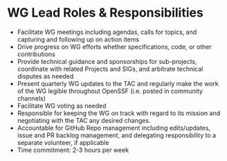 # WG Lead Roles & Responsibilities

- Facilitate WG meetings including agendas, calls for topics, and capturing and following up on action items
- Drive progress on WG efforts whether specifications, code, or other contributions
- Provide technical guidance and sponsorships for sub-projects, coordinate with related Projects and SIGs, and arbitrate technical disputes as needed
- Present quarterly WG updates to the TAC and regularly make the work of the WG legible throughout OpenSSF (i.e. posted in community channels)
- Facilitate WG voting as needed
- Responsible for keeping the WG on track with regard to its mission and negotiating with the TAC any desired changes.
- Accountable for GitHub Repo management including edits/updates, issue and PR backlog management, and delegating responsibility to a separate volunteer, if applicable
- Time commitment: 2-3 hours per week
